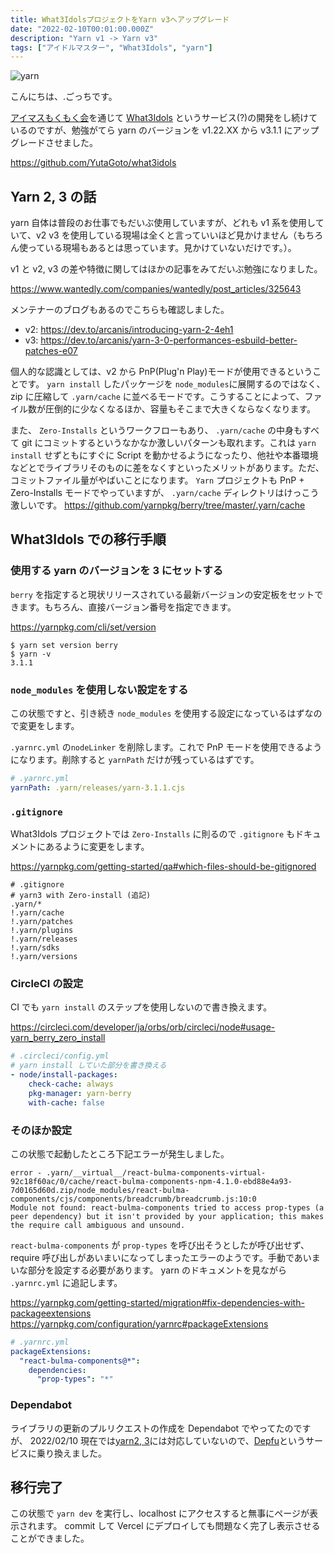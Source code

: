 ```yaml
---
title: What3IdolsプロジェクトをYarn v3へアップグレード
date: "2022-02-10T00:01:00.000Z"
description: "Yarn v1 -> Yarn v3"
tags: ["アイドルマスター", "What3Idols", "yarn"]
---
```


![yarn](/assets/images/posts/20220210-what3idols-yarn3/yarn.png)

こんにちは、.ごっちです。

[アイマスもくもく会](https://github.com/imas/mokumoku)を通じて [What3Idols](https://what3idols.vercel.app/) というサービス(?)の開発をし続けているのですが、勉強がてら yarn のバージョンを v1.22.XX から v3.1.1 にアップグレードさせました。

https://github.com/YutaGoto/what3idols

## Yarn 2, 3 の話

yarn 自体は普段のお仕事でもだいぶ使用していますが、どれも v1 系を使用していて、v2 v3 を使用している現場は全くと言っていいほど見かけません（もちろん使っている現場もあるとは思っています。見かけていないだけです。）。

v1 と v2, v3 の差や特徴に関してはほかの記事をみてだいぶ勉強になりました。

https://www.wantedly.com/companies/wantedly/post_articles/325643

メンテナーのブログもあるのでこちらも確認しました。

- v2: https://dev.to/arcanis/introducing-yarn-2-4eh1
- v3: https://dev.to/arcanis/yarn-3-0-performances-esbuild-better-patches-e07

個人的な認識としては、v2 から PnP(Plug'n Play)モードが使用できるということです。 `yarn install` したパッケージを `node_modules`に展開するのではなく、 zip に圧縮して `.yarn/cache` に並べるモードです。こうすることによって、ファイル数が圧倒的に少なくなるほか、容量もそこまで大きくならなくなります。

また、 `Zero-Installs` というワークフローもあり、 `.yarn/cache` の中身もすべて git にコミットするというなかなか激しいパターンも取れます。これは `yarn install` せずともにすぐに Script を動かせるようになったり、他社や本番環境などとでライブラリそのものに差をなくすといったメリットがあります。ただ、コミットファイル量がやばいことになります。
`Yarn` プロジェクトも PnP + Zero-Installs モードでやっていますが、 `.yarn/cache` ディレクトリはけっこう激しいです。 https://github.com/yarnpkg/berry/tree/master/.yarn/cache

## What3Idols での移行手順

### 使用する yarn のバージョンを 3 にセットする

`berry` を指定すると現状リリースされている最新バージョンの安定板をセットできます。もちろん、直接バージョン番号を指定できます。

https://yarnpkg.com/cli/set/version

```shell
$ yarn set version berry
$ yarn -v
3.1.1
```

### `node_modules` を使用しない設定をする

この状態ですと、引き続き `node_modules` を使用する設定になっているはずなので変更をします。

`.yarnrc.yml` の`nodeLinker` を削除します。これで PnP モードを使用できるようになります。削除すると `yarnPath` だけが残っているはずです。

```yaml
# .yarnrc.yml
yarnPath: .yarn/releases/yarn-3.1.1.cjs
```

### `.gitignore`

What3Idols プロジェクトでは `Zero-Installs` に則るので `.gitignore` もドキュメントにあるように変更をします。

https://yarnpkg.com/getting-started/qa#which-files-should-be-gitignored

```
# .gitignore
# yarn3 with Zero-install (追記)
.yarn/*
!.yarn/cache
!.yarn/patches
!.yarn/plugins
!.yarn/releases
!.yarn/sdks
!.yarn/versions
```

### CircleCI の設定

CI でも `yarn install` のステップを使用しないので書き換えます。

https://circleci.com/developer/ja/orbs/orb/circleci/node#usage-yarn_berry_zero_install

```yaml
# .circleci/config.yml
# yarn install していた部分を書き換える
- node/install-packages:
    check-cache: always
    pkg-manager: yarn-berry
    with-cache: false
```

### そのほか設定

この状態で起動したところ下記エラーが発生しました。

```
error - .yarn/__virtual__/react-bulma-components-virtual-92c18f60ac/0/cache/react-bulma-components-npm-4.1.0-ebd88e4a93-7d0165d60d.zip/node_modules/react-bulma-components/cjs/components/breadcrumb/breadcrumb.js:10:0
Module not found: react-bulma-components tried to access prop-types (a peer dependency) but it isn't provided by your application; this makes the require call ambiguous and unsound.
```

`react-bulma-components` が `prop-types` を呼び出そうとしたが呼び出せず、 require 呼び出しがあいまいになってしまったエラーのようです。手動であいまいな部分を設定する必要があります。
yarn のドキュメントを見ながら `.yarnrc.yml` に追記します。

https://yarnpkg.com/getting-started/migration#fix-dependencies-with-packageextensions
https://yarnpkg.com/configuration/yarnrc#packageExtensions

```yaml
# .yarnrc.yml
packageExtensions:
  "react-bulma-components@*":
    dependencies:
      "prop-types": "*"
```

### Dependabot

ライブラリの更新のプルリクエストの作成を Dependabot でやってたのですが、 2022/02/10 現在では[yarn2, 3](https://docs.github.com/ja/code-security/supply-chain-security/keeping-your-dependencies-updated-automatically/about-dependabot-version-updates#supported-repositories-and-ecosystems)には対応していないので、[Depfu](https://depfu.com/)というサービスに乗り換えました。

## 移行完了

この状態で `yarn dev` を実行し、localhost にアクセスすると無事にページが表示されます。
commit して Vercel にデプロイしても問題なく完了し表示させることができました。
